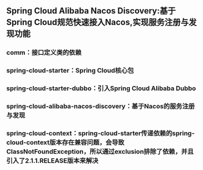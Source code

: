 ## Spring Cloud Alibaba Nacos Discovery:基于Spring Cloud规范快速接入Nacos,实现服务注册与发现功能
### comm：接口定义类的依赖
### spring-cloud-starter：Spring Cloud核心包
### spring-cloud-starter-dubbo：引入Spring Cloud Alibaba Dubbo
### spring-cloud-alibaba-nacos-discovery：基于Nacos的服务注册与发现
### spring-cloud-context：spring-cloud-starter传递依赖的spring-cloud-context版本存在兼容问题，会导致ClassNotFoundException，所以通过exclusion排除了依赖，并且引入了2.1.1.RELEASE版本来解决
